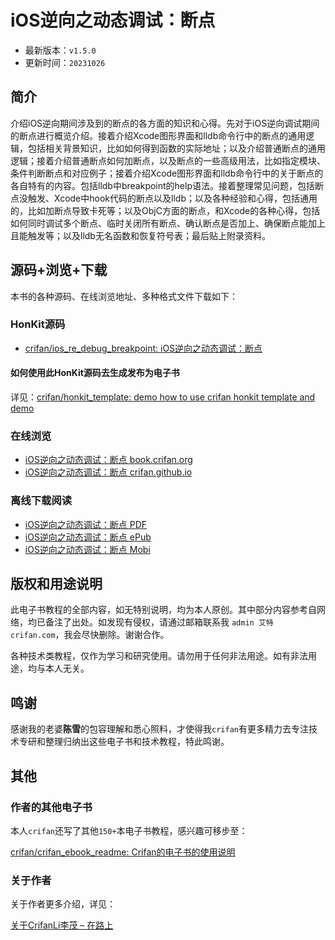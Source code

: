 # iOS逆向之动态调试：断点

* 最新版本：`v1.5.0`
* 更新时间：`20231026`

## 简介

介绍iOS逆向期间涉及到的断点的各方面的知识和心得。先对于iOS逆向调试期间的断点进行概览介绍。接着介绍Xcode图形界面和lldb命令行中的断点的通用逻辑，包括相关背景知识，比如如何得到函数的实际地址；以及介绍普通断点的通用逻辑；接着介绍普通断点如何加断点，以及断点的一些高级用法，比如指定模块、条件判断断点和对应例子；接着介绍Xcode图形界面和lldb命令行中的关于断点的各自特有的内容。包括lldb中breakpoint的help语法。接着整理常见问题，包括断点没触发、Xcode中hook代码的断点以及lldb；以及各种经验和心得，包括通用的，比如加断点导致卡死等；以及ObjC方面的断点，和Xcode的各种心得，包括如何同时调试多个断点、临时关闭所有断点、确认断点是否加上、确保断点能加上且能触发等；以及lldb无名函数和恢复符号表；最后贴上附录资料。

## 源码+浏览+下载

本书的各种源码、在线浏览地址、多种格式文件下载如下：

### HonKit源码

* [crifan/ios_re_debug_breakpoint: iOS逆向之动态调试：断点](https://github.com/crifan/ios_re_debug_breakpoint)

#### 如何使用此HonKit源码去生成发布为电子书

详见：[crifan/honkit_template: demo how to use crifan honkit template and demo](https://github.com/crifan/honkit_template)

### 在线浏览

* [iOS逆向之动态调试：断点 book.crifan.org](https://book.crifan.org/books/ios_re_debug_breakpoint/website/)
* [iOS逆向之动态调试：断点 crifan.github.io](https://crifan.github.io/ios_re_debug_breakpoint/website/)

### 离线下载阅读

* [iOS逆向之动态调试：断点 PDF](https://book.crifan.org/books/ios_re_debug_breakpoint/pdf/ios_re_debug_breakpoint.pdf)
* [iOS逆向之动态调试：断点 ePub](https://book.crifan.org/books/ios_re_debug_breakpoint/epub/ios_re_debug_breakpoint.epub)
* [iOS逆向之动态调试：断点 Mobi](https://book.crifan.org/books/ios_re_debug_breakpoint/mobi/ios_re_debug_breakpoint.mobi)

## 版权和用途说明

此电子书教程的全部内容，如无特别说明，均为本人原创。其中部分内容参考自网络，均已备注了出处。如发现有侵权，请通过邮箱联系我 `admin 艾特 crifan.com`，我会尽快删除。谢谢合作。

各种技术类教程，仅作为学习和研究使用。请勿用于任何非法用途。如有非法用途，均与本人无关。

## 鸣谢

感谢我的老婆**陈雪**的包容理解和悉心照料，才使得我`crifan`有更多精力去专注技术专研和整理归纳出这些电子书和技术教程，特此鸣谢。

## 其他

### 作者的其他电子书

本人`crifan`还写了其他`150+`本电子书教程，感兴趣可移步至：

[crifan/crifan_ebook_readme: Crifan的电子书的使用说明](https://github.com/crifan/crifan_ebook_readme)

### 关于作者

关于作者更多介绍，详见：

[关于CrifanLi李茂 – 在路上](https://www.crifan.org/about/)
